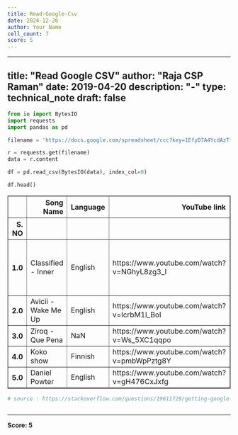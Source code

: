 ```yaml
---
title: Read-Google-Csv
date: 2024-12-26
author: Your Name
cell_count: 7
score: 5
---
```


---
title: "Read Google CSV"
author: "Raja CSP Raman"
date: 2019-04-20
description: "-"
type: technical_note
draft: false
---

```python
from io import BytesIO
import requests
import pandas as pd
```


```python
filename = 'https://docs.google.com/spreadsheet/ccc?key=1EfyD7A4YcdAzTfUO0t3yQ0HawetVF5pefS5pPyGVX4g&output=csv'

r = requests.get(filename)
data = r.content
```


```python
df = pd.read_csv(BytesIO(data), index_col=0)
```


```python
df.head()
```




<div>
<style scoped>
    .dataframe tbody tr th:only-of-type {
        vertical-align: middle;
    }

    .dataframe tbody tr th {
        vertical-align: top;
    }

    .dataframe thead th {
        text-align: right;
    }
</style>
<table border="1" class="dataframe">
  <thead>
    <tr style="text-align: right;">
      <th></th>
      <th>Song Name</th>
      <th>Language</th>
      <th>YouTube link</th>
      <th>Genre</th>
      <th>Artist</th>
      <th>Emotion Tag</th>
      <th>Emotion</th>
      <th>Hint</th>
      <th>Geo Location</th>
      <th>Lyrics</th>
      <th>Collector</th>
    </tr>
    <tr>
      <th>S. NO</th>
      <th></th>
      <th></th>
      <th></th>
      <th></th>
      <th></th>
      <th></th>
      <th></th>
      <th></th>
      <th></th>
      <th></th>
      <th></th>
    </tr>
  </thead>
  <tbody>
    <tr>
      <th>1.0</th>
      <td>Classified - Inner</td>
      <td>English</td>
      <td>https://www.youtube.com/watch?v=NGhyL8zg3_I</td>
      <td>NaN</td>
      <td>NaN</td>
      <td>NaN</td>
      <td>Gives me some kind of confidence; Relaxed Cana...</td>
      <td>NaN</td>
      <td>NaN</td>
      <td>NaN</td>
      <td>Raja</td>
    </tr>
    <tr>
      <th>2.0</th>
      <td>Avicii - Wake Me Up</td>
      <td>English</td>
      <td>https://www.youtube.com/watch?v=IcrbM1l_BoI</td>
      <td>NaN</td>
      <td>NaN</td>
      <td>NaN</td>
      <td>NaN</td>
      <td>NaN</td>
      <td>NaN</td>
      <td>NaN</td>
      <td>Raja</td>
    </tr>
    <tr>
      <th>3.0</th>
      <td>Ziroq - Que Pena</td>
      <td>NaN</td>
      <td>https://www.youtube.com/watch?v=Ws_5XC1qqpo</td>
      <td>NaN</td>
      <td>NaN</td>
      <td>NaN</td>
      <td>NaN</td>
      <td>NaN</td>
      <td>NaN</td>
      <td>NaN</td>
      <td>Raja</td>
    </tr>
    <tr>
      <th>4.0</th>
      <td>Koko show</td>
      <td>Finnish</td>
      <td>https://www.youtube.com/watch?v=pmbWpPztg8Y</td>
      <td>NaN</td>
      <td>NaN</td>
      <td>NaN</td>
      <td>NaN</td>
      <td>NaN</td>
      <td>NaN</td>
      <td>NaN</td>
      <td>Raja</td>
    </tr>
    <tr>
      <th>5.0</th>
      <td>Daniel Powter</td>
      <td>English</td>
      <td>https://www.youtube.com/watch?v=gH476CxJxfg</td>
      <td>NaN</td>
      <td>NaN</td>
      <td>NaN</td>
      <td>NaN</td>
      <td>NaN</td>
      <td>NaN</td>
      <td>NaN</td>
      <td>Raja</td>
    </tr>
  </tbody>
</table>
</div>




```python
# source : https://stackoverflow.com/questions/19611729/getting-google-spreadsheet-csv-into-a-pandas-dataframe
```


```python

```


---
**Score: 5**